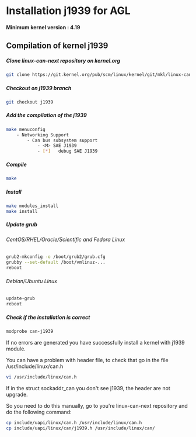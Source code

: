 # Installation j1939 for AGL

#### Minimum kernel version : 4.19

## Compilation of kernel j1939

##### Clone linux-can-next repository on kernel.org

```bash
git clone https://git.kernel.org/pub/scm/linux/kernel/git/mkl/linux-can-next.git/
```

##### Checkout on j1939 branch

```bash
git checkout j1939
```

##### Add the compilation of the j1939

```bash
make menuconfig
	- Networking Support
		- Can bus subsystem support
			- <M> SAE J1939
			- [*] 	debug SAE J1939
```

##### Compile

```bash
make
```

##### Install

```bash
make modules_install
make install
```

##### Update grub

###### CentOS/RHEL/Oracle/Scientific and Fedora Linux

```bash
grub2-mkconfig -o /boot/grub2/grub.cfg
grubby --set-default /boot/vmlinuz-...
reboot
```

###### Debian/Ubuntu Linux

```bash
update-grub
reboot
```

##### Check if the installation is correct

```bash
modprobe can-j1939
```

If no errors are generated you have successfully install a kernel with j1939 module.

You can have a problem with header file, to check that go in the file /usr/include/linux/can.h

```bash
vi /usr/include/linux/can.h
```

If in the struct sockaddr_can you don't see j1939, the header are not upgrade.

So you need to do this manually, go to you're linux-can-next repository and do the following command:

```bash
cp include/uapi/linux/can.h /usr/include/linux/can.h
cp include/uapi/linux/can/j1939.h /usr/include/linux/can/
```

